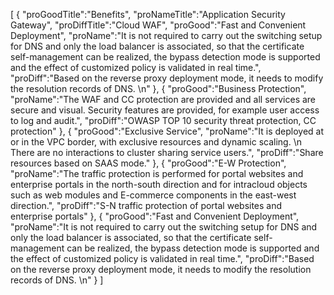 [
	{
		"proGoodTitle":"Benefits",
		"proNameTitle":"Application Security Gateway",
		"proDiffTitle":"Cloud WAF",
		"proGood":"Fast and Convenient Deployment",
		"proName":"It is not required to carry out the switching setup for DNS and only the load balancer is associated, so that the certificate self-management can be realized, the bypass detection mode is supported and the effect of customized policy is validated in real time.",
		"proDiff":"Based on the reverse proxy deployment mode, it needs to modify the resolution records of DNS. \n"
	},
	{
		"proGood":"Business Protection",
		"proName":"The WAF and CC protection are provided and all services are secure and visual. Security features are provided, for example user access to log and audit.",
		"proDiff":"OWASP TOP 10 security threat protection, CC protection"
	},
	{
		"proGood":"Exclusive Service",
		"proName":"It is deployed at or in the VPC border, with exclusive resources and dynamic scaling. \n There are no interactions to cluster sharing service users.",
		"proDiff":"Share resources based on SAAS mode."
	},
	{
		"proGood":"E-W Protection",
		"proName":"The traffic protection is performed for portal websites and enterprise portals in the north-south direction and for intracloud objects such as web modules and E-commerce components in the east-west direction.",
		"proDiff":"S-N traffic protection of portal websites and enterprise portals"
	},
	{
		"proGood":"Fast and Convenient Deployment",
		"proName":"It is not required to carry out the switching setup for DNS and only the load balancer is associated, so that the certificate self-management can be realized, the bypass detection mode is supported and the effect of customized policy is validated in real time.",
		"proDiff":"Based on the reverse proxy deployment mode, it needs to modify the resolution records of DNS. \n"
	}
]